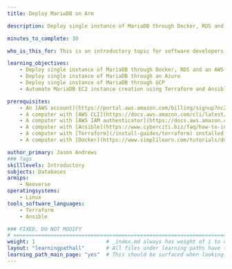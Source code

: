 ```yaml
---
title: Deploy MariaDB on Arm

description: Deploy single instance of MariaDB through Docker, RDS and EC2 instance

minutes_to_complete: 30   

who_is_this_for: This is an introductory topic for software developers who want to deploy MariaDB.

learning_objectives: 
    - Deploy single instance of MariaDB through Docker, RDS and an AWS EC2
    - Deploy single instance of MariaDB through an Azure
    - Deploy single instance of MariaDB through GCP
    - Automate MariaDB EC2 instance creation using Terraform and Ansible

prerequisites:
    - An [AWS account](https://portal.aws.amazon.com/billing/signup?nc2=h_ct&src=default&redirect_url=https%3A%2F%2Faws.amazon.com%2Fregistration-confirmation#/start). Create an account if needed.
    - A computer with [AWS CLI](https://docs.aws.amazon.com/cli/latest/userguide/getting-started-install.html) installed
    - A computer with [AWS IAM authenticator](https://docs.aws.amazon.com/eks/latest/userguide/install-aws-iam-authenticator.html) installed
    - A computer with [Ansible](https://www.cyberciti.biz/faq/how-to-install-and-configure-latest-version-of-ansible-on-ubuntu-linux/) installed
    - A computer with [Terraform](/install-guides/terraform) installed
    - A computer with [Docker](https://www.simplilearn.com/tutorials/docker-tutorial/how-to-install-docker-on-ubuntu) installed

author_primary: Jason Andrews
### Tags
skilllevels: Introductory
subjects: Databases
armips:
    - Neoverse
operatingsystems:
    - Linux
tools_software_languages:
    - Terraform
    - Ansible

### FIXED, DO NOT MODIFY
# ================================================================================
weight: 1                       # _index.md always has weight of 1 to order correctly
layout: "learningpathall"       # All files under learning paths have this same wrapper
learning_path_main_page: "yes"  # This should be surfaced when looking for related content. Only set for _index.md of learning path content.
---
```

